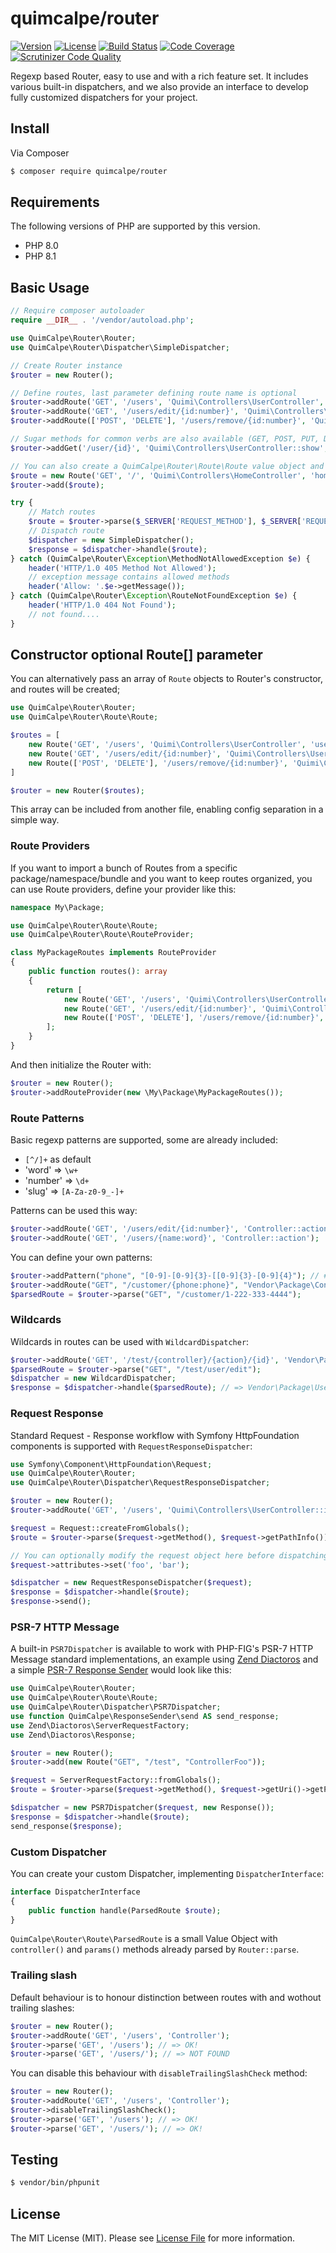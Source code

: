 # quimcalpe/router

[![Version](https://img.shields.io/packagist/v/quimcalpe/router.svg?style=flat-square)](https://packagist.org/packages/quimcalpe/router)
[![License](https://img.shields.io/packagist/l/quimcalpe/router.svg?style=flat-square)](https://packagist.org/packages/quimcalpe/router)
[![Build Status](https://img.shields.io/travis/quimcalpe/router.svg?style=flat-square)](http://travis-ci.org/quimcalpe/router)
[![Code Coverage](https://scrutinizer-ci.com/g/quimcalpe/router/badges/coverage.png?b=master)](https://scrutinizer-ci.com/g/quimcalpe/router/?branch=master)
[![Scrutinizer Code Quality](https://scrutinizer-ci.com/g/quimcalpe/router/badges/quality-score.png?b=master)](https://scrutinizer-ci.com/g/quimcalpe/router/?branch=master)

Regexp based Router, easy to use and with a rich feature set. It includes various built-in dispatchers, and we also provide an interface to develop fully customized dispatchers for your project.

## Install

Via Composer

``` bash
$ composer require quimcalpe/router
```

## Requirements

The following versions of PHP are supported by this version.

* PHP 8.0
* PHP 8.1

## Basic Usage

```php
// Require composer autoloader
require __DIR__ . '/vendor/autoload.php';

use QuimCalpe\Router\Router;
use QuimCalpe\Router\Dispatcher\SimpleDispatcher;

// Create Router instance
$router = new Router();

// Define routes, last parameter defining route name is optional
$router->addRoute('GET', '/users', 'Quimi\Controllers\UserController', 'user_list');
$router->addRoute('GET', '/users/edit/{id:number}', 'Quimi\Controllers\UserController::edit', 'user_edit');
$router->addRoute(['POST', 'DELETE'], '/users/remove/{id:number}', 'Quimi\Controllers\UserController::remove', 'user_delete');

// Sugar methods for common verbs are also available (GET, POST, PUT, DELETE...)
$router->addGet('/user/{id}', 'Quimi\Controllers\UserController::show', 'user_show');

// You can also create a QuimCalpe\Router\Route\Route value object and add directly to router's `->add()`
$route = new Route('GET', '/', 'Quimi\Controllers\HomeController', 'home');
$router->add($route);

try {
    // Match routes
    $route = $router->parse($_SERVER['REQUEST_METHOD'], $_SERVER['REQUEST_URI']);
    // Dispatch route
    $dispatcher = new SimpleDispatcher();
    $response = $dispatcher->handle($route);
} catch (QuimCalpe\Router\Exception\MethodNotAllowedException $e) {
	header('HTTP/1.0 405 Method Not Allowed');
	// exception message contains allowed methods
	header('Allow: '.$e->getMessage());
} catch (QuimCalpe\Router\Exception\RouteNotFoundException $e) {
	header('HTTP/1.0 404 Not Found');
    // not found....
}
```

## Constructor optional Route[] parameter

You can alternatively pass an array of `Route` objects to Router's constructor, and routes will be created;

```php
use QuimCalpe\Router\Router;
use QuimCalpe\Router\Route\Route;

$routes = [
	new Route('GET', '/users', 'Quimi\Controllers\UserController', 'user_list'),
	new Route('GET', '/users/edit/{id:number}', 'Quimi\Controllers\UserController::edit', 'user_edit'),
	new Route(['POST', 'DELETE'], '/users/remove/{id:number}', 'Quimi\Controllers\UserController::remove', 'user_delete'),
]

$router = new Router($routes);
```

This array can be included from another file, enabling config separation in a simple way.

### Route Providers

If you want to import a bunch of Routes from a specific package/namespace/bundle and you want to keep routes organized, 
you can use Route providers, define your provider like this:

```php
namespace My\Package;

use QuimCalpe\Router\Route\Route;
use QuimCalpe\Router\Route\RouteProvider;

class MyPackageRoutes implements RouteProvider
{
    public function routes(): array
    {
        return [
            new Route('GET', '/users', 'Quimi\Controllers\UserController', 'user_list'),
            new Route('GET', '/users/edit/{id:number}', 'Quimi\Controllers\UserController::edit', 'user_edit'),
            new Route(['POST', 'DELETE'], '/users/remove/{id:number}', 'Quimi\Controllers\UserController::remove', 'user_delete'),
        ];
    }
}
```
And then initialize the Router with:
```php
$router = new Router();
$router->addRouteProvider(new \My\Package\MyPackageRoutes());
```

### Route Patterns

Basic regexp patterns are supported, some are already included:

- `[^/]+` as default
- 'word' => `\w+`
- 'number' => `\d+`
- 'slug' => `[A-Za-z0-9_-]+`

Patterns can be used this way:

```php
$router->addRoute('GET', '/users/edit/{id:number}', 'Controller::action');
$router->addRoute('GET', '/users/{name:word}', 'Controller::action');
```

You can define your own patterns:

```php
$router->addPattern("phone", "[0-9]-[0-9]{3}-[[0-9]{3}-[0-9]{4}"); // #-###-###-####
$router->addRoute("GET", "/customer/{phone:phone}", "Vendor\Package\Controller");
$parsedRoute = $router->parse("GET", "/customer/1-222-333-4444");
```

### Wildcards

Wildcards in routes can be used with `WildcardDispatcher`:

```php
$router->addRoute('GET', '/test/{controller}/{action}/{id}', 'Vendor\Package\{controller}::{action}');
$parsedRoute = $router->parse("GET", "/test/user/edit");
$dispatcher = new WildcardDispatcher;
$response = $dispatcher->handle($parsedRoute); // => Vendor\Package\User::edit($id)
```

### Request Response

Standard Request - Response workflow with Symfony HttpFoundation components is supported with `RequestResponseDispatcher`:

```php
use Symfony\Component\HttpFoundation\Request;
use QuimCalpe\Router\Router;
use QuimCalpe\Router\Dispatcher\RequestResponseDispatcher;

$router = new Router();
$router->addRoute('GET', '/users', 'Quimi\Controllers\UserController::index');

$request = Request::createFromGlobals();
$route = $router->parse($request->getMethod(), $request->getPathInfo());

// You can optionally modify the request object here before dispatching:
$request->attributes->set('foo', 'bar');

$dispatcher = new RequestResponseDispatcher($request);
$response = $dispatcher->handle($route);
$response->send();
```

### PSR-7 HTTP Message

A built-in `PSR7Dispatcher` is available to work with PHP-FIG's PSR-7 HTTP Message standard implementations, an example using [Zend Diactoros](https://github.com/zendframework/zend-diactoros) and a simple [PSR-7 Response Sender](https://github.com/quimcalpe/psr7-response-sender) would look like this:

```php
use QuimCalpe\Router\Router;
use QuimCalpe\Router\Route\Route;
use QuimCalpe\Router\Dispatcher\PSR7Dispatcher;
use function QuimCalpe\ResponseSender\send AS send_response;
use Zend\Diactoros\ServerRequestFactory;
use Zend\Diactoros\Response;

$router = new Router();
$router->add(new Route("GET", "/test", "ControllerFoo"));

$request = ServerRequestFactory::fromGlobals();
$route = $router->parse($request->getMethod(), $request->getUri()->getPath());

$dispatcher = new PSR7Dispatcher($request, new Response());
$response = $dispatcher->handle($route);
send_response($response);
```

### Custom Dispatcher

You can create your custom Dispatcher, implementing `DispatcherInterface`:

```php
interface DispatcherInterface
{
    public function handle(ParsedRoute $route);
}
```

`QuimCalpe\Router\Route\ParsedRoute` is a small Value Object with `controller()` and `params()` methods already parsed by `Router::parse`.

### Trailing slash

Default behaviour is to honour distinction between routes with and wothout trailing slashes:

```php
$router = new Router();
$router->addRoute('GET', '/users', 'Controller');
$router->parse('GET', '/users'); // => OK!
$router->parse('GET', '/users/'); // => NOT FOUND
```

You can disable this behaviour with `disableTrailingSlashCheck` method:

```php
$router = new Router();
$router->addRoute('GET', '/users', 'Controller');
$router->disableTrailingSlashCheck();
$router->parse('GET', '/users'); // => OK!
$router->parse('GET', '/users/'); // => OK!
```

## Testing

``` bash
$ vendor/bin/phpunit
```

## License

The MIT License (MIT). Please see [License File](https://github.com/quimcalpe/router/blob/master/LICENSE.md) for more information.

